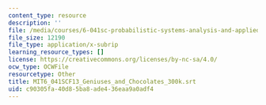 ```yaml
---
content_type: resource
description: ''
file: /media/courses/6-041sc-probabilistic-systems-analysis-and-applied-probability-fall-2013/c90305fa40d85ba8ade436eaa9a0adf4_MIT6_041SCF13_Geniuses_and_Chocolates_300k.vtt
file_size: 12190
file_type: application/x-subrip
learning_resource_types: []
license: https://creativecommons.org/licenses/by-nc-sa/4.0/
ocw_type: OCWFile
resourcetype: Other
title: MIT6_041SCF13_Geniuses_and_Chocolates_300k.srt
uid: c90305fa-40d8-5ba8-ade4-36eaa9a0adf4
---
```

